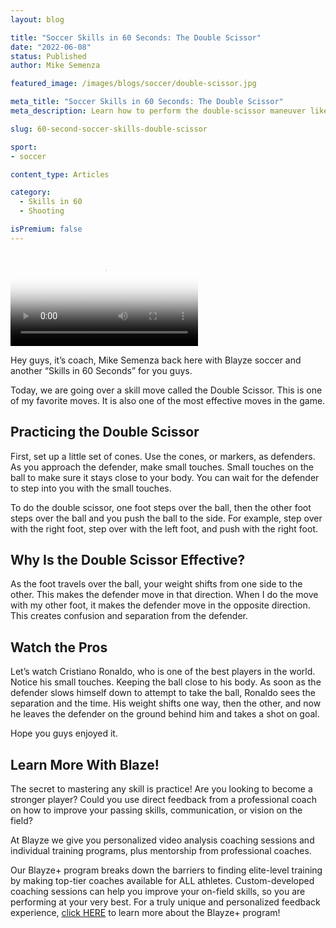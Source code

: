 ```yaml
---
layout: blog

title: "Soccer Skills in 60 Seconds: The Double Scissor"
date: "2022-06-08"
status: Published
author: Mike Semenza

featured_image: /images/blogs/soccer/double-scissor.jpg

meta_title: "Soccer Skills in 60 Seconds: The Double Scissor"
meta_description: Learn how to perform the double-scissor maneuver like Cristiano Ronaldo.

slug: 60-second-soccer-skills-double-scissor

sport:
- soccer

content_type: Articles

category:
  - Skills in 60
  - Shooting

isPremium: false
---
```


<video class="mux-video" id="player" poster="https://image.mux.com/OcOwWUe9Bgb00kiNR73o01K4oRa00EimPkELXyaF6FPkEs/thumbnail.png" controls>
	<source src="https://stream.mux.com/OcOwWUe9Bgb00kiNR73o01K4oRa00EimPkELXyaF6FPkEs.m3u8" type="video/mp4" />
</video>

Hey guys, it’s coach, Mike Semenza back here with Blayze soccer and another “Skills in 60 Seconds” for you guys.

Today, we are going over a skill move called the Double Scissor. This is one of my favorite moves. It is also one of the most effective moves in the game.

## Practicing the Double Scissor

First, set up a little set of cones. Use the cones, or markers, as defenders. As you approach the defender, make small touches. Small touches on the ball to make sure it stays close to your body. You can wait for the defender to step into you with the small touches.

To do the double scissor, one foot steps over the ball, then the other foot steps over the ball and you push the ball to the side. For example, step over with the right foot, step over with the left foot, and push with the right foot.

## Why Is the Double Scissor Effective?

As the foot travels over the ball, your weight shifts from one side to the other. This makes the defender move in that direction. When I do the move with my other foot, it makes the defender move in the opposite direction. This creates confusion and separation from the defender.

## Watch the Pros

Let’s watch Cristiano Ronaldo, who is one of the best players in the world. Notice his small touches. Keeping the ball close to his body. As soon as the defender slows himself down to attempt to take the ball, Ronaldo sees the separation and the time. His weight shifts one way, then the other, and now he leaves the defender on the ground behind him and takes a shot on goal.

Hope you guys enjoyed it.

## Learn More With Blaze!

The secret to mastering any skill is practice! Are you looking to become a stronger player? Could you use direct feedback from a professional coach on how to improve your passing skills, communication, or vision on the field?

At Blayze we give you personalized video analysis coaching sessions and individual training programs, plus mentorship from professional coaches.

Our Blayze+ program breaks down the barriers to finding elite-level training by making top-tier coaches available for ALL athletes. Custom-developed coaching sessions can help you improve your on-field skills, so you are performing at your very best. For a truly unique and personalized feedback experience, [click HERE](https://blayze.io/blayze-plus) to learn more about the Blayze+ program!